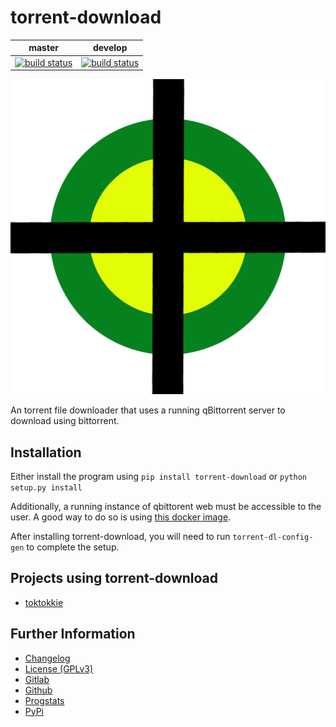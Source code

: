 # torrent-download

|master|develop|
|:---:|:---:|
|[![build status](https://gitlab.namibsun.net/namibsun/python/torrent-download/badges/master/build.svg)](https://gitlab.namibsun.net/namibsun/python/torrent-download/commits/master)|[![build status](https://gitlab.namibsun.net/namibsun/python/torrent-download/badges/develop/build.svg)](https://gitlab.namibsun.net/namibsun/python/torrent-download/commits/develop)|

![Logo](resources/logo/logo-readme.png)

An torrent file downloader that uses a running qBittorrent server to download
using bittorrent.

## Installation

Either install the program using `pip install torrent-download` or `python setup.py install`

Additionally, a running instance of qbittorent web must be accessible to the user.
A good way to do so is using
[this docker image](https://hub.docker.com/r/linuxserver/qbittorrent).

After installing torrent-download, you will need to run ```torrent-dl-config-gen```
to complete the setup.

## Projects using torrent-download

* [toktokkie](https://gitlab.namibsun.net/namibsun/python/toktokkie)
   
## Further Information

* [Changelog](CHANGELOG)
* [License (GPLv3)](LICENSE)
* [Gitlab](https://gitlab.namibsun.net/namibsun/python/torrent-download)
* [Github](https://github.com/namboy94/torrent-download)
* [Progstats](https://progstats.namibsun.net/projects/torrent-download)
* [PyPi](https://pypi.org/project/torrent-download)

